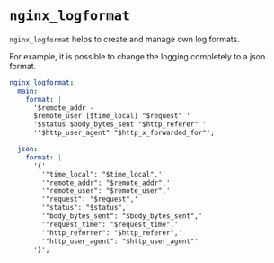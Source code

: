 # `nginx_logformat`

`nginx_logformat` helps to create and manage own log formats.

For example, it is possible to change the logging completely to a json format.

```yaml
nginx_logformat:
  main:
    format: |
      '$remote_addr -
      $remote_user [$time_local] "$request" '
      '$status $body_bytes_sent "$http_referer" '
      '"$http_user_agent" "$http_x_forwarded_for"';

  json:
    format: |
      '{'
        '"time_local": "$time_local",'
        '"remote_addr": "$remote_addr",'
        '"remote_user": "$remote_user",'
        '"request": "$request",'
        '"status": "$status",'
        '"body_bytes_sent": "$body_bytes_sent",'
        '"request_time": "$request_time",'
        '"http_referrer": "$http_referer",'
        '"http_user_agent": "$http_user_agent"'
      '}';
```
